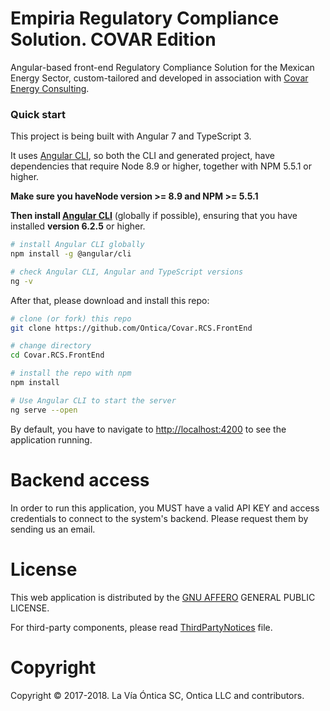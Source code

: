 # Empiria Regulatory Compliance Solution. COVAR Edition

Angular-based front-end Regulatory Compliance Solution for the Mexican Energy Sector, custom-tailored and developed in association with [Covar Energy Consulting](http://www.covarenergy.com).

### Quick start

This project is being built with Angular 7 and TypeScript 3.

It uses [Angular CLI](https://github.com/angular/angular-cli), so both the CLI and generated project, have dependencies that require Node 8.9 or higher, together with NPM 5.5.1 or higher.

**Make sure you haveNode version >= 8.9 and NPM >= 5.5.1**

**Then install [Angular CLI](https://github.com/angular/angular-cli)** (globally if possible), ensuring that you have installed **version 6.2.5** or higher.

```bash
# install Angular CLI globally
npm install -g @angular/cli

# check Angular CLI, Angular and TypeScript versions
ng -v
```

After that, please download and install this repo:

```bash
# clone (or fork) this repo
git clone https://github.com/Ontica/Covar.RCS.FrontEnd

# change directory
cd Covar.RCS.FrontEnd

# install the repo with npm
npm install

# Use Angular CLI to start the server
ng serve --open
```

By default, you have to navigate to [http://localhost:4200](http://localhost:4200) to see the application running.

# Backend access

In order to run this application, you MUST have a valid API KEY and access credentials to connect to the system's backend. Please request them by sending us an email.

# License

This web application is distributed by the [GNU AFFERO](https://github.com/Ontica/Empiria.Steps.Covar/blob/master/LICENSE.txt) GENERAL PUBLIC LICENSE.

For third-party components, please read [ThirdPartyNotices](https://github.com/Ontica/Empiria.Steps.Covar/blob/master/ThirdPartyNotices.txt) file.

# Copyright

Copyright © 2017-2018. La Vía Óntica SC, Ontica LLC and contributors.

